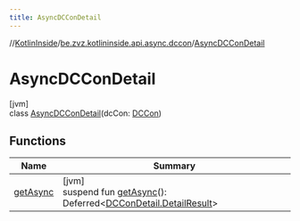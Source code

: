```yaml
---
title: AsyncDCConDetail
---
```

//[KotlinInside](../../../index.html)/[be.zvz.kotlininside.api.async.dccon](../index.html)/[AsyncDCConDetail](index.html)



# AsyncDCConDetail



[jvm]\
class [AsyncDCConDetail](index.html)(dcCon: [DCCon](../../be.zvz.kotlininside.api.type/-d-c-con/index.html))



## Functions


| Name | Summary |
|---|---|
| [getAsync](get-async.html) | [jvm]<br>suspend fun [getAsync](get-async.html)(): Deferred&lt;[DCConDetail.DetailResult](../../be.zvz.kotlininside.api.dccon/-d-c-con-detail/-detail-result/index.html)&gt; |

